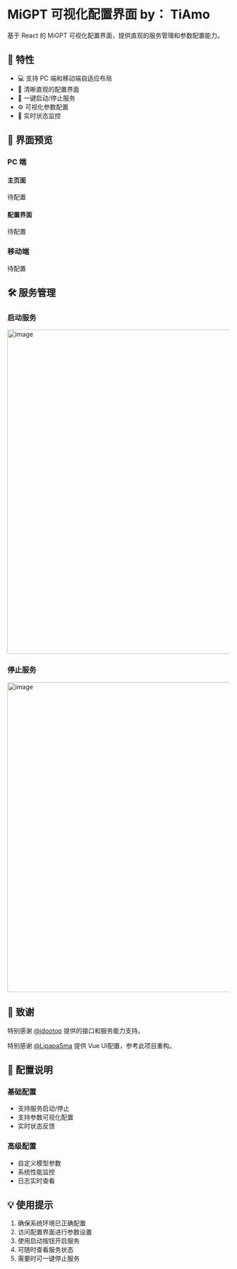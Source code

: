 # MiGPT 可视化配置界面 by： TiAmo

基于 React 的 MiGPT 可视化配置界面，提供直观的服务管理和参数配置能力。

## 🌟 特性

- 💻 支持 PC 端和移动端自适应布局
- 🎨 清晰直观的配置界面
- 🚀 一键启动/停止服务
- ⚙️ 可视化参数配置
- 🔄 实时状态监控

## 📱 界面预览

### PC 端

#### 主页面
待配置

#### 配置界面 
待配置

### 移动端
待配置


## 🛠️ 服务管理

### 启动服务
<img width="735" alt="image" src="https://github.com/user-attachments/assets/377b1969-20f2-4cf5-8bd2-ba0f31a1fa3b" />


### 停止服务
<img width="702" alt="image" src="https://github.com/user-attachments/assets/9cebab47-9367-43a2-acd8-1ecdd59724ef" />


## 🙏 致谢

特别感谢 [@idootop](https://github.com/idootop) 提供的接口和服务能力支持。

特别感谢 [@LipapaSma](https://github.com/LipapaSma) 提供 Vue UI配置，参考此项目重构。

## 📝 配置说明

### 基础配置
- 支持服务启动/停止
- 支持参数可视化配置
- 实时状态反馈

### 高级配置
- 自定义模型参数
- 系统性能监控
- 日志实时查看

## 💡 使用提示

1. 确保系统环境已正确配置
2. 访问配置界面进行参数设置
3. 使用启动按钮开启服务
4. 可随时查看服务状态
5. 需要时可一键停止服务


